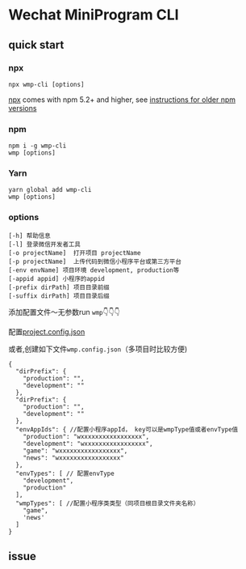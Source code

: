 # Wechat MiniProgram CLI
## quick start
### npx

```
npx wmp-cli [options]
```

[npx](https://medium.com/@maybekatz/introducing-npx-an-npm-package-runner-55f7d4bd282b) comes with npm 5.2+ and higher, see [instructions for older npm versions](https://gist.github.com/gaearon/4064d3c23a77c74a3614c498a8bb1c5f)

### npm 

```
npm i -g wmp-cli
wmp [options]
```

### Yarn

```
yarn global add wmp-cli
wmp [options]
```

### options

```
[-h] 帮助信息
[-l] 登录微信开发者工具
[-o projectName]  打开项目 projectName
[-p projectName]  上传代码到微信小程序平台或第三方平台
[-env envName] 项目环境 development, production等
[-appid appid] 小程序的appid
[-prefix dirPath] 项目目录前缀
[-suffix dirPath] 项目目录后缀
```

添加配置文件～无参数run `wmp`👇👇👇

配置[project.config.json](https://developers.weixin.qq.com/miniprogram/dev/devtools/projectconfig.html)

或者,创建如下文件`wmp.config.json`（多项目时比较方便)
```
{
  "dirPrefix": {
    "production": "",
    "development": ""
  },
  "dirPrefix": {
    "production": "",
    "development": ""
  },
  "envAppIds": { //配置小程序appId， key可以是wmpType值或者envType值
    "production": "wxxxxxxxxxxxxxxxxx",
    "development": "wxxxxxxxxxxxxxxxxx",
    "game": "wxxxxxxxxxxxxxxxxx",
    "news": "wxxxxxxxxxxxxxxxxx"
  },
  "envTypes": [ // 配置envType
    "development",
    "production"
  ],
  "wmpTypes": [ //配置小程序类类型（同项目根目录文件夹名称）
    "game",
    'news'
  ]
}
```

## issue
